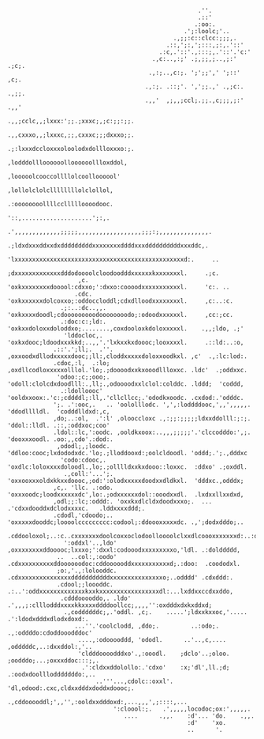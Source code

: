 <p align="center">
                                                                                                                        
                                                          .''.                                                          
                                                          .::'                                                          
                                                         .:oo:.                                                         
                                                      .';:loolc;'..                                                     
                                                   .,;;:c::clcc:;;;,.                                                   
                                                 .::,';:,';:::,;:,.'::'                                                 
                                               .:c,.'::'.,:::;,.'::'.'c:'                                               
                                             .,c:..,:;' .;,;;,;..,;:' .;c;.                                             
                                            .,:;..,c:;. ';';;',' ';::'  ,c;.                                            
                                           .,:;. .::;'. ',';;.,' .,;c:. .,;;.                                           
                                           .,,'  ,;,,;ccl;.;;.,c;;;,;:'  .,,'                                           
                                          .,,;cclc,,;lxxx:';;.;xxxc;,;c:;;:;;.                                          
                                          .,,cxxxo,,;lxxxc,;;,cxxxc;;;dxxxo;;.                                          
                                          .;:lxxxdccloxxxoloolodxdollloxxxo:;.                                          
                                           ,lodddollloooooolloooooollloxddol,                                           
                                            ,looooolcooccollllolcoolloooool'                                            
                                             ,lollolclolcllllllllolclollol,                                             
                                             .:oooooooollllccllllloooodooc.                                             
                                              '::,....................';:,.                                             
                               .',,,,,,,,,,,,,;;;;;,,,,,,,,,,,,,,,,,,;;;:;,,,,,,,,,,,,,,.                               
                                .;ldxdxxxddxxdxdddddddddxxxxxxxxddddxxxddddddddddxxxddc,.                               
                                  'lxxxxxxxxxxxxxxxxxxxxxxxxxxxxxxxxxxxxxxxxxxxxxxxxd:.     ..                          
                                   ;dxxxxxxxxxxxxxdddodoooolcloodoodddxxxxxxkxxxxxxxl.     .;c.                         
                        ,c.        'oxkxxxxxxxxdooool:cdxxo;':dxxo:coooodxxxxxxxxxxxl.     'c:. ..                      
                       .cdc.       'oxkxxxxxxdolcoxxo;:oddoccloddl;cdxdlloodxxxxxxxxl.     ,c:..:c.                     
                   .;:..:dc..,,.   'oxkxxxxdoodl;cdooooooooodoooooooodo;:odoodxxxxxxl.     ,cc:;cc.                     
                   .:doc:c:;ld:.   'oxkxxdoloxxdoloddxo;........,coxdooloxkdoloxxxxxl.    .,,;ldo, .;'                  
                    'lddocloc,.    'oxkxdooc;ldoodxxxkkd;..,,'.'lxkxxkxdoooc;looxxxxl.     .::ld:..:o,                  
                 .::'.';ll;.  .''. ,oxxoodxdllodxxxxxdooc;;ll:,cloddxxxxxdoloxxoodkxl. ,c'  .,:lc:lod:.                 
                 .cdoc,:l,  .:lo;  ,oxdllcodloxxxxxolllol.'lo;.;doooodxxkxooodllloxxc. .ldc'  .;oddxxc.                 
                  'odoo:;c;;ooo;.  'odoll:clolcdxdoodlll:.,ll;.,odoooodxxlclol:colddc. .lddd;  'coddd,                  
                   .:ldolloooc'    'ooldxxoox:.'c:;cddddl;:ll,.'cllcllcc;.'ododkxoodc. .cxdod:.'odddc.                  
                 ';. .':ooc,.   .. 'oololllodc. ',',:loddddooc,',,',,,,,. 'ddodlllldl.  'codddlldxd:,c,                 
                 ,do;..:ol,  .':l' ,olooccloxc .,:;;:;;;;;ldxxddolll:;:;. 'ddol::lldl. .::,:oddxoc;coo'                 
                 .ldol::lc,':oodc. ,ooldkxoox:..,,,;;;;;'.'clccodddo:',;. 'dooxxxoodl. .oo:,,cdo'.:dod:.                
                  ,ododl;,;loodc.  'ddloo:cooc;lxdododxdc.'lo;.;lloddooxd:;oolcldoodl. 'oddd;.';.,dddxc                 
                   'codo:cdooc,.   'oxdlc:loloxxxxdoloodl.,lo;.;olllldxxkxdooo::loxxc.  :ddxo' .;oxddl.                 
                    .,coll:'...';. 'oxxooxxxoldxkkxxdoooc,;od:':olodxxxxxdoodxxdldkxl.  'dddxc.,odddx;                  
                 ,c,. 'llc. .:odo. 'oxxxoodc;loodxxxxxxdc',lo:.;odxxxxxxdol::ooodxxdl.  .lxdxxllxxdxd,                  
                 ,odl;;:lc;:oddd:. 'oxxkxdlcldxdoodxxxo;.  ... .'cdxxdooddxdclodxxxxc.   .lddxxxxddd;.                  
                 .cdodl,'cdoodo;.. 'oxxxxxdooddc;loooolccccccccc:codool;:ddoooxxxxxdc. .,';dodxdddo;..                  
                  .cddooloxol;..:c..cxxxxxxxdoolcoxxoclodoolloooolclxxdlcoooxxxxxxxd:..:o'.coddoddlloc.                 
                    ':oddxl'..,ldo' ,oxxxxxxxxddooooc;lxxxo;':dxxl:codooodxxxxxxxxxo,'ldl. .:dolddddd,                  
                  ..  ..col:,:oodo' .cdxxxxxxxxxxddoooooodoc:cddoooooddxxxxxxxxxxxd;.:doo:  .coododxl.                  
                  ;o:,'.,:lolooddc.  .cdxxxxxxxxxxxxxxxdddddddddddxxxxxxxxxxxxxxxo;..odddd' .cdxddd:.                   
                  .cdool;;loooddc. .:..':oddxxxxxxxxxxxxxkxxkxxxxxxxxxxxxxxxxxdl:...lxddxxccdxxddo,                     
                   .cdddooooddo,. .ldo' .',,,;:clllodddxxxxkkxxxxddddoollcc;,,,,'':oxdddxdxkxddxd;                      
                    .,coddddddc;,.'oddl. ,c;.    .....';ldxxkxxoc,'.....   .':ldodxdddxdlodxdoxd:.                      
                       ...''.'coolclodd, ,ddo;.         ..:odo;.        .,:oddddo:cdoddooodddoc'                        
                        ....,:odooooddd, 'ododl.      ..'..,c,....     ,odddddc,..:dxxddol:,'..                         
                        'cldddoooodddxo'.,:ooodl.    ;dclo'..;oloo.   ;oodddo;...;oxxxddoc:::;,.                        
                         .':cldxxddolollo:.'cdxo'    :x;'dl',ll.;d; .:oodxdoolllodddddddo:,..                           
                             ..'''...,cdolc::oxxl'.  'dl,odood:.cxc,cldxxdddxdoddxdoooc;.                               
                                  .,cddooooddl;',,'',:ooldxxdddoxd:,...,,,',;::::,...                                   
                                  ':cloool:;.   .',,,,,locodoc;ox:',,,,,.                                               
                                     ....      .,,.    :d'... 'do.    .,,.                                              
                                                       :d'    'xo.                                                      
                                                       ..      '.                                                       
                                                                                                                        

</p>
<!--
**caiosoaresf/caiosoaresf** is a ✨ _special_ ✨ repository because its `README.md` (this file) appears on your GitHub profile.

Here are some ideas to get you started:

- 🔭 I’m currently working on ...
- 🌱 I’m currently learning ...
- 👯 I’m looking to collaborate on ...
- 🤔 I’m looking for help with ...
- 💬 Ask me about ...
- 📫 How to reach me: ...
- 😄 Pronouns: ...
- ⚡ Fun fact: ...
-->
